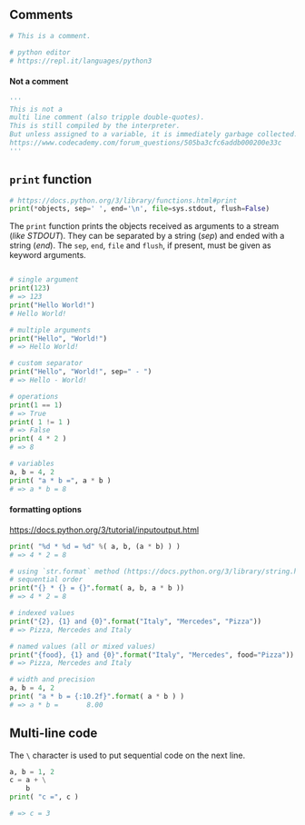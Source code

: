 ## Comments
```py
# This is a comment.

# python editor
# https://repl.it/languages/python3
```

#### Not a comment
```py
'''
This is not a
multi line comment (also tripple double-quotes).
This is still compiled by the interpreter.
But unless assigned to a variable, it is immediately garbage collected.
https://www.codecademy.com/forum_questions/505ba3cfc6addb000200e33c
'''
```

## `print` function

```py
# https://docs.python.org/3/library/functions.html#print
print(*objects, sep=' ', end='\n', file=sys.stdout, flush=False)
```

The `print` function prints the objects received as arguments to a stream (_like STDOUT_). They can be separated by a string (_sep_) and ended with a string (_end_). The `sep`, `end`, `file` and `flush`, if present, must be given as keyword arguments.


```py

# single argument
print(123)
# => 123
print("Hello World!")
# Hello World!

# multiple arguments
print("Hello", "World!")
# => Hello World!

# custom separator
print("Hello", "World!", sep=" - ")
# => Hello - World!

# operations
print(1 == 1)
# => True
print( 1 != 1 )
# => False
print( 4 * 2 )
# => 8

# variables
a, b = 4, 2
print( "a * b =", a * b )
# => a * b = 8
```

#### formatting options
https://docs.python.org/3/tutorial/inputoutput.html

```py
print( "%d * %d = %d" %( a, b, (a * b) ) )
# => 4 * 2 = 8

# using `str.format` method (https://docs.python.org/3/library/string.html#format-string-syntax)
# sequential order
print("{} * {} = {}".format( a, b, a * b ))
# => 4 * 2 = 8

# indexed values
print("{2}, {1} and {0}".format("Italy", "Mercedes", "Pizza"))
# => Pizza, Mercedes and Italy

# named values (all or mixed values)
print("{food}, {1} and {0}".format("Italy", "Mercedes", food="Pizza"))
# => Pizza, Mercedes and Italy

# width and precision
a, b = 4, 2
print( "a * b = {:10.2f}".format( a * b ) )
# => a * b =       8.00

```

## Multi-line code
The `\` character is used to put sequential code on the next line.

```py
a, b = 1, 2
c = a + \
    b
print( "c =", c )

# => c = 3
```

